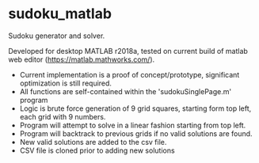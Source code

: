 # sudoku_matlab
Sudoku generator and solver. 

Developed for desktop MATLAB r2018a, tested on current build of matlab web editor (https://matlab.mathworks.com/).

  - Current implementation is a proof of concept/prototype, significant optimization is still required.
  - All functions are self-contained within the 'sudokuSinglePage.m' program
  - Logic is brute force generation of 9 grid squares, starting form top left, each grid with 9 numbers. 
  - Program will attempt to solve in a linear fashion starting from top left.
  - Program will backtrack to previous grids if no valid solutions are found.
  - New valid solutions are added to the csv file.
  - CSV file is cloned prior to adding new solutions

